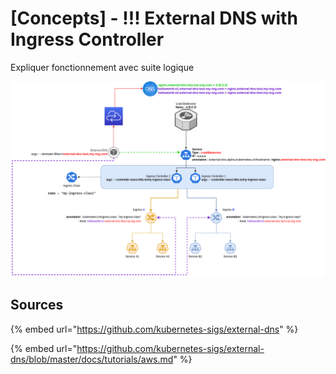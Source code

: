 # \[Concepts] - !!! External DNS with Ingress Controller

Expliquer fonctionnement avec suite logique

![](<../../.gitbook/assets/K8S--Ingress and External DNS.png>)

## Sources

{% embed url="https://github.com/kubernetes-sigs/external-dns" %}

{% embed url="https://github.com/kubernetes-sigs/external-dns/blob/master/docs/tutorials/aws.md" %}
